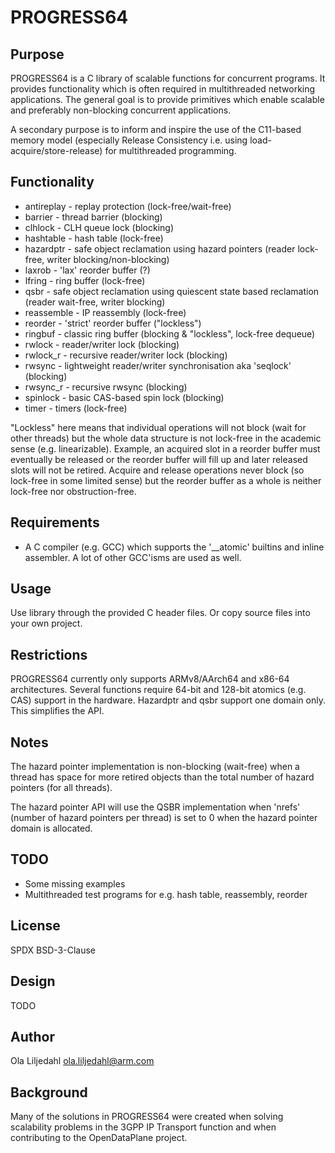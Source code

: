 PROGRESS64
==============

Purpose
--------------
PROGRESS64 is a C library of scalable functions for concurrent programs. It
provides functionality which is often required in multithreaded networking
applications. The general goal is to provide primitives which enable
scalable and preferably non-blocking concurrent applications.

A secondary purpose is to inform and inspire the use of the C11-based memory
model (especially Release Consistency i.e. using load-acquire/store-release)
for multithreaded programming.

Functionality
-------------
* antireplay - replay protection (lock-free/wait-free)
* barrier - thread barrier (blocking)
* clhlock - CLH queue lock (blocking)
* hashtable - hash table (lock-free)
* hazardptr - safe object reclamation using hazard pointers (reader lock-free, writer blocking/non-blocking)
* laxrob - 'lax' reorder buffer (?)
* lfring - ring buffer (lock-free)
* qsbr - safe object reclamation using quiescent state based reclamation (reader wait-free, writer blocking)
* reassemble - IP reassembly (lock-free)
* reorder - 'strict' reorder buffer ("lockless")
* ringbuf - classic ring buffer (blocking & "lockless", lock-free dequeue)
* rwlock - reader/writer lock (blocking)
* rwlock\_r - recursive reader/writer lock (blocking)
* rwsync - lightweight reader/writer synchronisation aka 'seqlock' (blocking)
* rwsync\_r - recursive rwsync (blocking)
* spinlock - basic CAS-based spin lock (blocking)
* timer - timers (lock-free)

"Lockless" here means that individual operations will not block (wait for other
threads) but the whole data structure is not lock-free in the academic sense
(e.g. linearizable). Example, an acquired slot in a reorder buffer must
eventually be released or the reorder buffer will fill up and later released
slots will not be retired. Acquire and release operations never block (so
lock-free in some limited sense) but the reorder buffer as a whole is neither
lock-free nor obstruction-free.

Requirements
--------------
* A C compiler (e.g. GCC) which supports the '\_\_atomic' builtins and inline assembler. A lot of other GCC'isms are used as well.

Usage
--------------
Use library through the provided C header files. Or copy source files into
your own project.

Restrictions
--------------
PROGRESS64 currently only supports ARMv8/AArch64 and x86-64 architectures.
Several functions require 64-bit and 128-bit atomics (e.g. CAS) support in the hardware.
Hazardptr and qsbr support one domain only. This simplifies the API.

Notes
--------------
The hazard pointer implementation is non-blocking (wait-free) when a thread has
space for more retired objects than the total number of hazard pointers (for all
threads).

The hazard pointer API will use the QSBR implementation when 'nrefs' (number of
hazard pointers per thread) is set to 0 when the hazard pointer domain is
allocated.

TODO
--------------
* Some missing examples
* Multithreaded test programs for e.g. hash table, reassembly, reorder

License
--------------
SPDX BSD-3-Clause

Design
--------------
TODO

Author
--------------
Ola Liljedahl ola.liljedahl@arm.com

Background
--------------
Many of the solutions in PROGRESS64 were created when solving scalability
problems in the 3GPP IP Transport function and when contributing to the
OpenDataPlane project.
